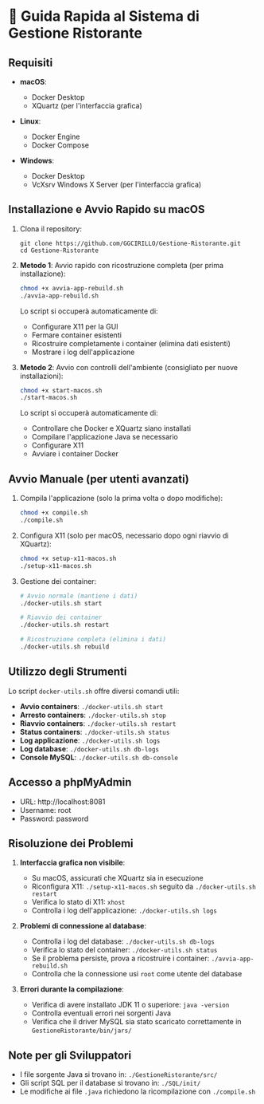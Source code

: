 # 🚀 Guida Rapida al Sistema di Gestione Ristorante

## Requisiti

- **macOS**:

  - Docker Desktop
  - XQuartz (per l'interfaccia grafica)

- **Linux**:

  - Docker Engine
  - Docker Compose

- **Windows**:
  - Docker Desktop
  - VcXsrv Windows X Server (per l'interfaccia grafica)

## Installazione e Avvio Rapido su macOS

1. Clona il repository:

   ```
   git clone https://github.com/GGCIRILLO/Gestione-Ristorante.git
   cd Gestione-Ristorante
   ```

2. **Metodo 1**: Avvio rapido con ricostruzione completa (per prima installazione):

   ```zsh
   chmod +x avvia-app-rebuild.sh
   ./avvia-app-rebuild.sh
   ```

   Lo script si occuperà automaticamente di:

   - Configurare X11 per la GUI
   - Fermare container esistenti
   - Ricostruire completamente i container (elimina dati esistenti)
   - Mostrare i log dell'applicazione

3. **Metodo 2**: Avvio con controlli dell'ambiente (consigliato per nuove installazioni):

   ```zsh
   chmod +x start-macos.sh
   ./start-macos.sh
   ```

   Lo script si occuperà automaticamente di:

   - Controllare che Docker e XQuartz siano installati
   - Compilare l'applicazione Java se necessario
   - Configurare X11
   - Avviare i container Docker

## Avvio Manuale (per utenti avanzati)

1. Compila l'applicazione (solo la prima volta o dopo modifiche):

   ```zsh
   chmod +x compile.sh
   ./compile.sh
   ```

2. Configura X11 (solo per macOS, necessario dopo ogni riavvio di XQuartz):

   ```zsh
   chmod +x setup-x11-macos.sh
   ./setup-x11-macos.sh
   ```

3. Gestione dei container:

   ```zsh
   # Avvio normale (mantiene i dati)
   ./docker-utils.sh start

   # Riavvio dei container
   ./docker-utils.sh restart

   # Ricostruzione completa (elimina i dati)
   ./docker-utils.sh rebuild
   ```

## Utilizzo degli Strumenti

Lo script `docker-utils.sh` offre diversi comandi utili:

- **Avvio containers**: `./docker-utils.sh start`
- **Arresto containers**: `./docker-utils.sh stop`
- **Riavvio containers**: `./docker-utils.sh restart`
- **Status containers**: `./docker-utils.sh status`
- **Log applicazione**: `./docker-utils.sh logs`
- **Log database**: `./docker-utils.sh db-logs`
- **Console MySQL**: `./docker-utils.sh db-console`

## Accesso a phpMyAdmin

- URL: http://localhost:8081
- Username: root
- Password: password

## Risoluzione dei Problemi

1. **Interfaccia grafica non visibile**:

   - Su macOS, assicurati che XQuartz sia in esecuzione
   - Riconfigura X11: `./setup-x11-macos.sh` seguito da `./docker-utils.sh restart`
   - Verifica lo stato di X11: `xhost`
   - Controlla i log dell'applicazione: `./docker-utils.sh logs`

2. **Problemi di connessione al database**:

   - Controlla i log del database: `./docker-utils.sh db-logs`
   - Verifica lo stato del container: `./docker-utils.sh status`
   - Se il problema persiste, prova a ricostruire i container: `./avvia-app-rebuild.sh`
   - Controlla che la connessione usi `root` come utente del database

3. **Errori durante la compilazione**:
   - Verifica di avere installato JDK 11 o superiore: `java -version`
   - Controlla eventuali errori nei sorgenti Java
   - Verifica che il driver MySQL sia stato scaricato correttamente in `GestioneRistorante/bin/jars/`

## Note per gli Sviluppatori

- I file sorgente Java si trovano in: `./GestioneRistorante/src/`
- Gli script SQL per il database si trovano in: `./SQL/init/`
- Le modifiche ai file `.java` richiedono la ricompilazione con `./compile.sh`
